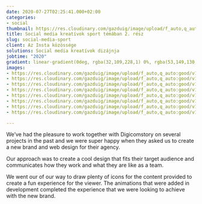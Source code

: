 ```yaml
---
date: 2020-07-27T02:25:41.000+02:00
categories:
- social
thumbnail: https://res.cloudinary.com/gazduig/image/upload/f_auto,q_auto:good/v1595856765/cms/MBM-1_xubzra.png
title: Social media kreatívok sport témában 2. rész
slug: social-media-sport
client: Az Insta közössége
solutions: Social media kreatívok dizájnja
jobtime: "2020"
gradient: linear-gradient(0deg, rgba(32,109,228,1) 0%, rgba(53,149,130,0) 45%)
images:
- https://res.cloudinary.com/gazduig/image/upload/f_auto,q_auto:good/v1595859745/cms/Frame_78_jmtcnq.webp
- https://res.cloudinary.com/gazduig/image/upload/f_auto,q_auto:good/v1595859710/cms/Frame_74_hbygqg.webp
- https://res.cloudinary.com/gazduig/image/upload/f_auto,q_auto:good/v1595859703/cms/Frame_73_pqziou.webp
- https://res.cloudinary.com/gazduig/image/upload/f_auto,q_auto:good/v1595859734/cms/Frame_77_eponoc.webp
- https://res.cloudinary.com/gazduig/image/upload/f_auto,q_auto:good/v1595859726/cms/Frame_76_hlxbeg.webp
- https://res.cloudinary.com/gazduig/image/upload/f_auto,q_auto:good/v1595859695/cms/Frame_72_s934rp.webp
- https://res.cloudinary.com/gazduig/image/upload/f_auto,q_auto:good/v1595859718/cms/Frame_75_kiq2kb.webp
- https://res.cloudinary.com/gazduig/image/upload/f_auto,q_auto:good/v1595859688/cms/Frame_71_pk89dl.webp

---
```

We’ve had the pleasure to work together with Digicomstory on several projects in the past and we were super happy when they asked us to create a new brand and web design for their agency.

Our approach was to create a cool design that fits their target audience and communicates how they work and what they are like as a team.

We went our of our way to draw plenty of icons for the content provided to create a fun experience for the viewer. The animations that were added in development completed the experience that we were looking to achieve with the new brand.